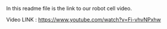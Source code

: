 In this readme file is the link to our robot cell video. 

Video LINK : https://www.youtube.com/watch?v=Fi-vhvNPxhw
